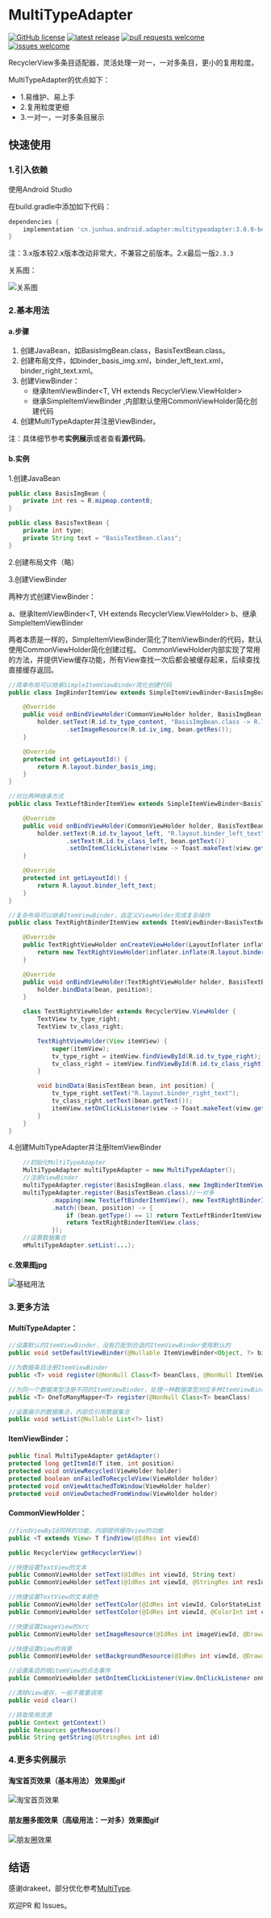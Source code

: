 # MultiTypeAdapter


[![GitHub license](https://img.shields.io/github/license/JunhuaLin/MultiTypeAdapter.svg?style=plastic)](https://github.com/JunhuaLin/MultiTypeAdapter/blob/master/LICENSE)
[![latest release](https://img.shields.io/github/release/JunhuaLin/MultiTypeAdapter.svg?style=plastic)](https://github.com/JunhuaLin/MultiTypeAdapter/releases)
[![pull requests welcome](https://img.shields.io/badge/pull%20requests-welcome-brightgreen.svg?style=plastic)](https://github.com/JunhuaLin/MultiTypeAdapter/pulls)
[![issues welcome](https://img.shields.io/badge/issues-welcome-brightgreen.svg?style=plastic)](https://github.com/JunhuaLin/MultiTypeAdapter/issues)


RecyclerView多条目适配器，灵活处理一对一，一对多条目，更小的复用粒度。

MultiTypeAdapter的优点如下：
- 1.易维护、易上手
- 2.复用粒度更细
- 3.一对一，一对多条目展示

## 快速使用

### 1.引入依赖

使用Android Studio

在build.gradle中添加如下代码：
```groovy
dependencies {
    implementation 'cn.junhua.android.adapter:multitypeadapter:3.0.0-beta'
}
```

注：3.x版本较2.x版本改动非常大，不兼容之前版本。2.x最后一版``2.3.3``



关系图：

![关系图](https://github.com/JunhuaLin/MultiTypeAdapter/blob/master/photo/关系图3.png)

### 2.基本用法
#### a.步骤
1. 创建JavaBean，如BasisImgBean.class，BasisTextBean.class。
2. 创建布局文件，如binder_basis_img.xml，binder_left_text.xml，binder_right_text.xml。
3. 创建ViewBinder：
    - 继承ItemViewBinder<T, VH extends RecyclerView.ViewHolder>
    - 继承SimpleItemViewBinder<T> ,内部默认使用CommonViewHolder简化创建代码
4. 创建MultiTypeAdapter并注册ViewBinder。

注：具体细节参考**实例展示**或者查看**源代码**。

#### b.实例
1.创建JavaBean
```java
public class BasisImgBean {
    private int res = R.mipmap.content8;
}

public class BasisTextBean {
    private int type;
    private String text = "BasisTextBean.class";
}
```
2.创建布局文件（略）

3.创建ViewBinder

两种方式创建ViewBinder：

a、继承ItemViewBinder<T, VH extends RecyclerView.ViewHolder>
b、继承SimpleItemViewBinder<T>

两者本质是一样的，SimpleItemViewBinder简化了ItemViewBinder的代码，默认使用CommonViewHolder简化创建过程。
CommonViewHolder内部实现了常用的方法，并提供View缓存功能，所有View查找一次后都会被缓存起来，后续查找直接缓存返回。


```java
//简单布局可以继承SimpleItemViewBinder简化创建代码
public class ImgBinderItemView extends SimpleItemViewBinder<BasisImgBean> {

    @Override
    public void onBindViewHolder(CommonViewHolder holder, BasisImgBean bean, int position) {
        holder.setText(R.id.tv_type_content, "BasisImgBean.class -> R.layout.binder_basis_img")
                .setImageResource(R.id.iv_img, bean.getRes());
    }

    @Override
    protected int getLayoutId() {
        return R.layout.binder_basis_img;
    }
}

//对比两种继承方式
public class TextLeftBinderItemView extends SimpleItemViewBinder<BasisTextBean> {

    @Override
    public void onBindViewHolder(CommonViewHolder holder, BasisTextBean bean, int position) {
        holder.setText(R.id.tv_layout_left, "R.layout.binder_left_text")
                .setText(R.id.tv_class_left, bean.getText())
                .setOnItemClickListener(view -> Toast.makeText(view.getContext(),"TextLeftBinderItemView item " + position,Toast.LENGTH_SHORT).show());
    }

    @Override
    protected int getLayoutId() {
        return R.layout.binder_left_text;
    }
}

//复杂布局可以继承ItemViewBinder，自定义ViewHolder完成复杂操作
public class TextRightBinderItemView extends ItemViewBinder<BasisTextBean, TextRightBinderItemView.TextRightViewHolder> {

    @Override
    public TextRightViewHolder onCreateViewHolder(LayoutInflater inflater, ViewGroup parent) {
        return new TextRightViewHolder(inflater.inflate(R.layout.binder_right_text, parent, false));
    }

    @Override
    public void onBindViewHolder(TextRightViewHolder holder, BasisTextBean bean, int position) {
        holder.bindData(bean, position);
    }

    class TextRightViewHolder extends RecyclerView.ViewHolder {
        TextView tv_type_right;
        TextView tv_class_right;

        TextRightViewHolder(View itemView) {
            super(itemView);
            tv_type_right = itemView.findViewById(R.id.tv_type_right);
            tv_class_right = itemView.findViewById(R.id.tv_class_right);
        }

        void bindData(BasisTextBean bean, int position) {
            tv_type_right.setText("R.layout.binder_right_text");
            tv_class_right.setText(bean.getText());
            itemView.setOnClickListener(view -> Toast.makeText(view.getContext(), "TextRightBinderItemView item " + position, Toast.LENGTH_SHORT).show());
        }
    }
}

```

4.创建MultiTypeAdapter并注册ItemViewBinder
```java
    //初始化MultiTypeAdapter
    MultiTypeAdapter multiTypeAdapter = new MultiTypeAdapter();
    //注册ViewBinder
    multiTypeAdapter.register(BasisImgBean.class, new ImgBinderItemView());//一对一
    multiTypeAdapter.register(BasisTextBean.class)//一对多
            .mapping(new TextLeftBinderItemView(), new TextRightBinderItemView())
            .match((bean, position) -> {
                if (bean.getType() == 1) return TextLeftBinderItemView.class;
                return TextRightBinderItemView.class;
            });
    //设置数据集合
    mMultiTypeAdapter.setList(...);
```
#### c.效果图jpg
![基础用法](https://github.com/JunhuaLin/MultiTypeAdapter/blob/master/photo/基础用法.jpg)

### 3.更多方法

#### MultiTypeAdapter：
```java
//设置默认的ItemViewBinder，没有匹配到合适的ItemViewBinder使用默认的
public void setDefaultViewBinder(@Nullable ItemViewBinder<Object, ?> binder)

//为数据条目注册ItemViewBinder
public <T> void register(@NonNull Class<T> beanClass, @NonNull ItemViewBinder<T, ?> binder)

//为同一个数据类型注册不同的ItemViewBinder，处理一种数据类型对应多种ItemViewBinder情况
public <T> OneToManyMapper<T> register(@NonNull Class<T> beanClass)

//设置展示的数据集合，内部仅引用数据集合
public void setList(@Nullable List<?> list)
```

#### ItemViewBinder：
```java
public final MultiTypeAdapter getAdapter()
protected long getItemId(T item, int position)
protected void onViewRecycled(ViewHolder holder)
protected boolean onFailedToRecycleView(ViewHolder holder)
protected void onViewAttachedToWindow(ViewHolder holder)
protected void onViewDetachedFromWindow(ViewHolder holder)
```


#### CommonViewHolder：
```java
//findViewById同样的功能，内部提供缓存view的功能
public <T extends View> T findView(@IdRes int viewId)

public RecyclerView getRecyclerView()

//快捷设置TextView的文本
public CommonViewHolder setText(@IdRes int viewId, String text)
public CommonViewHolder setText(@IdRes int viewId, @StringRes int resId)

//快捷设置TextView的文本颜色
public CommonViewHolder setTextColor(@IdRes int viewId, ColorStateList colorStateList)
public CommonViewHolder setTextColor(@IdRes int viewId, @ColorInt int colorInt)

//快捷设置ImageView的src
public CommonViewHolder setImageResource(@IdRes int imageViewId, @DrawableRes int drawableId)

//快捷设置View的背景
public CommonViewHolder setBackgroundResource(@IdRes int viewId, @DrawableRes int drawableId)

//设置条目的根itemView的点击事件
public CommonViewHolder setOnItemClickListener(View.OnClickListener onClickListener)

//清除View缓存，一般不需要调用
public void clear()

//获取常用资源
public Context getContext()
public Resources getResources()
public String getString(@StringRes int id)

```


### 4.更多实例展示

#### 淘宝首页效果（基本用法） 效果图gif
![淘宝首页效果](https://github.com/JunhuaLin/MultiTypeAdapter/blob/master/photo/淘宝首页.gif)

#### 朋友圈多图效果（高级用法：一对多）效果图gif
![朋友圈效果](https://github.com/JunhuaLin/MultiTypeAdapter/blob/master/photo/朋友圈.gif)

## 结语

感谢drakeet，部分优化参考[MultiType](https://github.com/drakeet/MultiType).

欢迎PR 和 Issues。
